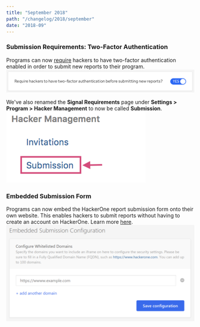 ```yaml
---
title: "September 2018"
path: "/changelog/2018/september"
date: "2018-09"
---
```


### Submission Requirements: Two-Factor Authentication
Programs can now [require](https://docs.hackerone.com/programs/submission.html) hackers to have two-factor authentication enabled in order to submit new reports to their program.
![submissions](./images/submission-2.png)

We've also renamed the <b>Signal Requirements</b> page under <b>Settings > Program > Hacker Management</b> to now be called <b>Submission</b>.
![submissions](./images/submission.png)

### Embedded Submission Form
Programs can now embed the HackerOne report submission form onto their own website. This enables hackers to submit reports without having to create an account on HackerOne. Learn more [here](https://docs.hackerone.com/programs/embedded-submissions-form.html).
![embedded-submissions](./images/embedded-submissions.png)

